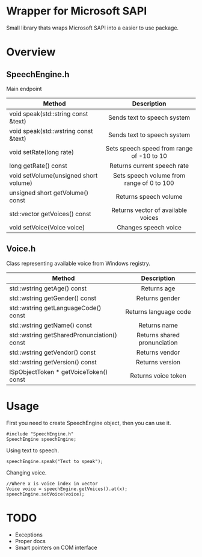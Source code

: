 # Wrapper for Microsoft SAPI
Small library thats wraps Microsoft SAPI into a easier to use package. 

# Overview

## SpeechEngine.h

Main endpoint

| Method                                  | Description                                  |
| ----------------------------------------|:-------------------------------------------:|
| void speak(std::string const &text)     | Sends text to speech system                 |
| void speak(std::wstring const &text)    | Sends text to speech system                 |
| void setRate(long rate)                 | Sets speech speed from range of -10 to 10   |
| long getRate() const                    | Returns current speech rate                 |
| void setVolume(unsigned short volume)   | Sets speech volume from range of 0 to 100   |
| unsigned short getVolume() const        | Returns speech volume                       |
| std::vector<Voice> getVoices() const    | Returns vector of available voices          |
| void setVoice(Voice voice)              | Changes speech voice                        |

  
## Voice.h
Class representing available voice from Windows registry.

| Method                                        | Description                                 |
| ----------------------------------------------|:-------------------------------------------:|
| std::wstring getAge() const                   | Returns age                                 |
| std::wstring getGender() const                | Returns gender                              |
| std::wstring getLanguageCode() const          | Returns language code                       |
| std::wstring getName() const                  | Returns name                                |
| std::wstring getSharedPronunciation() const   | Returns shared pronunciation                |
| std::wstring getVendor() const                | Returns vendor                              |
| std::wstring getVersion() const               | Returns version                             |
| ISpObjectToken * getVoiceToken() const        | Returns voice token                         |x

# Usage
First you need to create SpeechEngine object, then you can use it.
~~~
#include "SpeechEngine.h"
SpeechEngine speechEngine;
~~~

Using text to speech.
~~~
speechEngine.speak("Text to speak");
~~~
Changing voice.
~~~
//Where x is voice index in vector
Voice voice = speechEngine.getVoices().at(x);
speechEngine.setVoice(voice);
~~~

# TODO
* Exceptions
* Proper docs
* Smart pointers on COM interface

